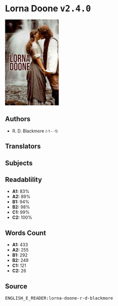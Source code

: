 # Lorna Doone <kbd>v2.4.0</kbd>

![](./cover.medium.jpg "")

## Authors


 - R. D. Blackmore <small>(-1 - -1)</small>

## Translators



## Subjects



## Readablility


 - **A1:** 83%
 - **A2:** 89%
 - **B1:** 94%
 - **B2:** 98%
 - **C1:** 99%
 - **C2:** 100%

## Words Count


 - **A1:** 433
 - **A2:** 255
 - **B1:** 292
 - **B2:** 249
 - **C1:** 121
 - **C2:** 26

## Source


<kbd>ENGLISH_E_READER:lorna-doone-r-d-blackmore</kbd>

